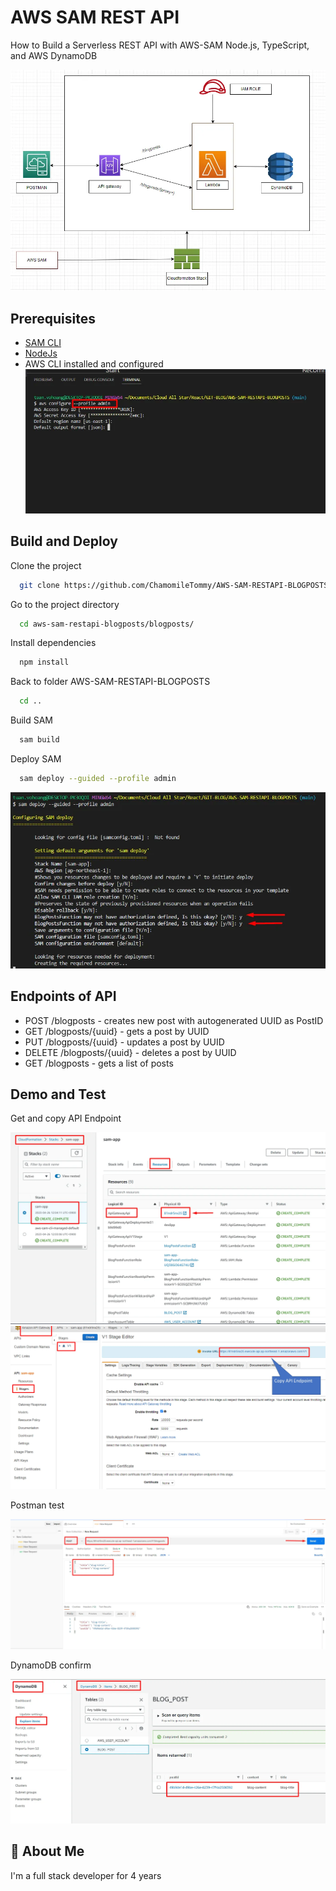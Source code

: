 # AWS SAM REST API

How to Build a Serverless REST API with AWS-SAM Node.js, TypeScript, and AWS DynamoDB

![My Image](./picture/architecture.png)

## Prerequisites

* [SAM CLI](https://docs.aws.amazon.com/serverless-application-model/latest/developerguide/serverless-sam-cli-install-mac.html)
* [NodeJs](https://nodejs.org/en)
* AWS CLI installed and configured
![My Image](./picture/awsconfigure.png)

## Build and Deploy

Clone the project

```bash
  git clone https://github.com/ChamomileTommy/AWS-SAM-RESTAPI-BLOGPOSTS.git
```

Go to the project directory

```bash
  cd aws-sam-restapi-blogposts/blogposts/
```

Install dependencies

```bash
  npm install
```

Back to folder AWS-SAM-RESTAPI-BLOGPOSTS

```bash
  cd ..
```

Build SAM

```bash
  sam build
```

Deploy SAM

```bash
  sam deploy --guided --profile admin
```
![My Image](./picture/samdeploy.png)

## Endpoints of API

- POST /blogposts - creates new post with autogenerated UUID as PostID
- GET /blogposts/{uuid} - gets a post by UUID
- PUT /blogposts/{uuid} - updates a post by UUID
- DELETE /blogposts/{uuid} - deletes a post by UUID
- GET /blogposts - gets a list of posts

## Demo and Test

Get and copy API Endpoint

![My Image](./picture/resourceAPI.png)
![My Image](./picture/endpoint.png)

Postman test

![My Image](./picture/postman.png)

DynamoDB confirm

![My Image](./picture/dynamo.png)

## 🚀 About Me

I'm a full stack developer for 4 years

